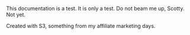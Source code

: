 This documentation is a test. It is only a test. Do not beam me up, Scotty. Not yet.

Created with S3, something from my affiliate marketing days.

